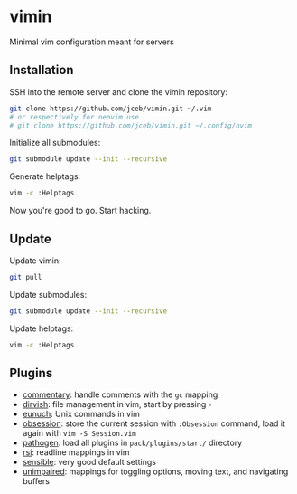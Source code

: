 # vimin
Minimal vim configuration meant for servers

## Installation

SSH into the remote server and clone the vimin repository:

```bash
git clone https://github.com/jceb/vimin.git ~/.vim
# or respectively for neovim use
# git clone https://github.com/jceb/vimin.git ~/.config/nvim
```

Initialize all submodules:

```bash
git submodule update --init --recursive
```

Generate helptags:

```bash
vim -c :Helptags
```

Now you're good to go.  Start hacking.

## Update

Update vimin:

```bash
git pull
```

Update submodules:

```bash
git submodule update --init --recursive
```

Update helptags:

```bash
vim -c :Helptags
```

## Plugins

- [commentary](https://github.com/tpope/vim-commentary): handle comments with the `gc` mapping
- [dirvish](https://github.com/tpope/vim-unimpaired): file management in vim, start by pressing `-`
- [eunuch](https://github.com/tpope/vim-eunuch): Unix commands in vim
- [obsession](https://github.com/tpope/vim-obsession): store the current session with `:Obsession` command, load it again with `vim -S Session.vim`
- [pathogen](https://github.com/tpope/vim-pathogen): load all plugins in `pack/plugins/start/` directory
- [rsi](https://github.com/tpope/vim-rsi): readline mappings in vim
- [sensible](https://github.com/tpope/vim-sensible): very good default settings
- [unimpaired](https://github.com/tpope/vim-unimpaired): mappings for toggling options, moving text, and navigating buffers
